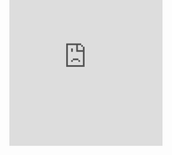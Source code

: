 ## Novak Djokovic
<iframe scrolling="no" src="https://app.universaltennis.com/profiles/3478" style="border: 0px none; margin-left: 0px; height: 300px; margin-top: -160px; width: 275px;">
</iframe>

